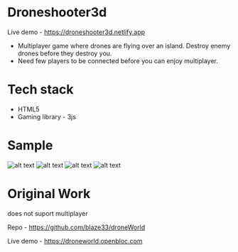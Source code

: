 # Droneshooter3d

Live demo - https://droneshooter3d.netlify.app

- Multiplayer game where drones are flying over an island. Destroy enemy drones before they destroy you.
- Need few players to be connected before you can enjoy multiplayer.

# Tech stack

- HTML5
- Gaming library - 3js

# Sample

![alt text](https://github.com/Amankumar321/droneshooter3d/blob/ds1.jpg?raw=true)
![alt text](https://github.com/Amankumar321/droneshooter3d/blob/ds2.jpg?raw=true)
![alt text](https://github.com/Amankumar321/droneshooter3d/blob/ds3.jpg?raw=true)
![alt text](https://github.com/Amankumar321/droneshooter3d/blob/ds4.jpg?raw=true)

# Original Work

does not suport multiplayer

Repo - https://github.com/blaze33/droneWorld

Live demo - https://droneworld.openbloc.com
